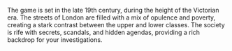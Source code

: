 The game is set in the late 19th century, during the height of the Victorian era. The streets of London are filled with a mix of opulence and poverty, creating a stark contrast between the upper and lower classes. The society is rife with secrets, scandals, and hidden agendas, providing a rich backdrop for your investigations.